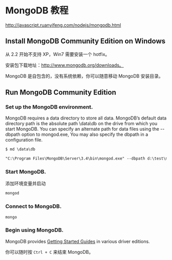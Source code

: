 # MongoDB 教程

http://javascript.ruanyifeng.com/nodejs/mongodb.html


## Install MongoDB Community Edition on Windows

从 2.2 开始不支持 XP，Win7 需要安装一个 hotfix。

安装包下载地址：http://www.mongodb.org/downloads。

MongoDB 是自包含的，没有系统依赖，你可以随意移动 MongoDB 安装目录。


## Run MongoDB Community Edition

### Set up the MongoDB environment.

MongoDB requires a data directory to store all data. MongoDB’s default data directory path is the absolute path \data\db on the drive from which you start MongoDB. You can specify an alternate path for data files using the --dbpath option to mongod.exe, You may also specify the dbpath in a configuration file.

```txt
$ md \data\db

"C:\Program Files\MongoDB\Server\3.4\bin\mongod.exe" --dbpath d:\test\mongodb\data
```

### Start MongoDB.

添加环境变量并启动

```txt
mongod
```

### Connect to MongoDB.

```txt
mongo
```


### Begin using MongoDB.

MongoDB provides [Getting Started Guides](https://docs.mongodb.com/manual/#getting-started) in various driver editions.

你可以随时按 `Ctrl + C` 来结束 MongoDB。




